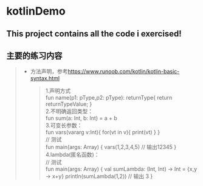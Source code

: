# kotlinDemo
## This project contains all the code i exercised!

## 主要的练习内容
>  
> * 方法声明，参考<https://www.runoob.com/kotlin/kotlin-basic-syntax.html>  
>   > 1.声明方式  
    fun name(p1: pType,p2: pType): returnType{
        return returnTypeValue;
     }  
>   > 2.不明确返回类型：  
    fun sum(a: Int, b: Int) = a + b  
>   > 3.可变长参数：         
    fun vars(vararg v:Int){
        for(vt in v){
            print(vt)
        }
    }  
    // 测试  
    fun main(args: Array<String>) {
        vars(1,2,3,4,5)  // 输出12345
    }     
>   > 4.lambda(匿名函数)：   
   // 测试  
   fun main(args: Array<String>) {
       val sumLambda: (Int, Int) -> Int = {x,y -> x+y}
       println(sumLambda(1,2))  // 输出 3
   }
    
    
